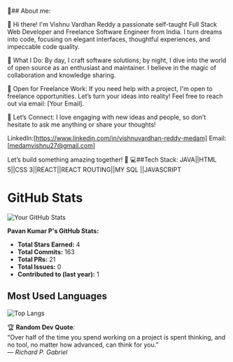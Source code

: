  💫## About me:
 
👋 Hi there! I'm Vishnu Vardhan Reddy a passionate self-taught Full Stack Web Developer and Freelance Software Engineer from India. I turn dreams into code, focusing on elegant interfaces, thoughtful experiences, and impeccable code quality.

🚀 What I Do: By day, I craft software solutions; by night, I dive into the world of open source as an enthusiast and maintainer. I believe in the magic of collaboration and knowledge sharing.

💼 Open for Freelance Work: If you need help with a project, I'm open to freelance opportunities. Let’s turn your ideas into reality! Feel free to reach out via email: [Your Email].

🔗 Let’s Connect: I love engaging with new ideas and people, so don’t hesitate to ask me anything or share your thoughts!

LinkedIn:[https://www.linkedin.com/in/vishnuvardhan-reddy-medam] 
Email:[medamvishnu27@gmail.com]

Let’s build something amazing together! 🌟
💻##Tech Stack:
JAVA||HTML 5||CSS 3||REACT||REACT ROUTING||MY SQL ||JAVASCRIPT

# GitHub Stats  

![Your GitHub Stats](https://github-readme-stats.vercel.app/api?username=medamvishnu27&show_icons=true&theme=dark)  

**Pavan Kumar P's GitHub Stats:**  
- **Total Stars Earned:** 4  
- **Total Commits:** 163  
- **Total PRs:** 21  
- **Total Issues:** 0  
- **Contributed to (last year):** 1  

## Most Used Languages  
![Top Langs](https://github-readme-stats.vercel.app/api/top-langs/?username=medamvishnu27&layout=compact&theme=dark)  



🏆 **Random Dev Quote**:  
“Over half of the time you spend working on a project is spent thinking, and no tool, no matter how advanced, can think for you.”  
— *Richard P. Gabriel*  









